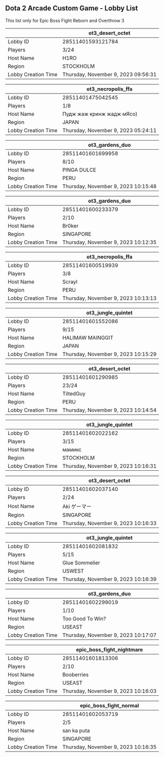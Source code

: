 ## Dota 2 Arcade Custom Game - Lobby List

This list only for Epic Boss Fight Reborn and Overthrow 3

|  | ot3_desert_octet |
| ------ | ------ |
| Lobby ID | 28511401593121784 |
| Players | 3/24 |
| Host Name | H1RO |
| Region | STOCKHOLM |
| Lobby Creation Time | Thursday, November 9, 2023 09:56:31 |


|  | ot3_necropolis_ffa |
| ------ | ------ |
| Lobby ID | 28511401475042545 |
| Players | 1/8 |
| Host Name | Пудж жаж кринж жадж мЯсо) |
| Region | JAPAN |
| Lobby Creation Time | Thursday, November 9, 2023 05:24:11 |


|  | ot3_gardens_duo |
| ------ | ------ |
| Lobby ID | 28511401601699958 |
| Players | 8/10 |
| Host Name | PINGA DULCE |
| Region | PERU |
| Lobby Creation Time | Thursday, November 9, 2023 10:15:48 |


|  | ot3_gardens_duo |
| ------ | ------ |
| Lobby ID | 28511401600233379 |
| Players | 2/10 |
| Host Name | Br0ker |
| Region | SINGAPORE |
| Lobby Creation Time | Thursday, November 9, 2023 10:12:35 |


|  | ot3_necropolis_ffa |
| ------ | ------ |
| Lobby ID | 28511401600519939 |
| Players | 3/8 |
| Host Name | Scrayl |
| Region | PERU |
| Lobby Creation Time | Thursday, November 9, 2023 10:13:13 |


|  | ot3_jungle_quintet |
| ------ | ------ |
| Lobby ID | 28511401601552086 |
| Players | 9/15 |
| Host Name | HALIMAW MAINGGIT |
| Region | JAPAN |
| Lobby Creation Time | Thursday, November 9, 2023 10:15:29 |


|  | ot3_desert_octet |
| ------ | ------ |
| Lobby ID | 28511401601290985 |
| Players | 23/24 |
| Host Name | TiltedGuy |
| Region | PERU |
| Lobby Creation Time | Thursday, November 9, 2023 10:14:54 |


|  | ot3_jungle_quintet |
| ------ | ------ |
| Lobby ID | 28511401602022162 |
| Players | 3/15 |
| Host Name | мамикс |
| Region | STOCKHOLM |
| Lobby Creation Time | Thursday, November 9, 2023 10:16:31 |


|  | ot3_desert_octet |
| ------ | ------ |
| Lobby ID | 28511401602037140 |
| Players | 2/24 |
| Host Name | Aki ゲーマー |
| Region | SINGAPORE |
| Lobby Creation Time | Thursday, November 9, 2023 10:16:33 |


|  | ot3_jungle_quintet |
| ------ | ------ |
| Lobby ID | 28511401602081832 |
| Players | 5/15 |
| Host Name | Glue Sommelier |
| Region | USWEST |
| Lobby Creation Time | Thursday, November 9, 2023 10:16:39 |


|  | ot3_gardens_duo |
| ------ | ------ |
| Lobby ID | 28511401602299019 |
| Players | 1/10 |
| Host Name | Too Good To Win? |
| Region | USEAST |
| Lobby Creation Time | Thursday, November 9, 2023 10:17:07 |


|  | epic_boss_fight_nightmare |
| ------ | ------ |
| Lobby ID | 28511401601813306 |
| Players | 2/10 |
| Host Name | Booberries |
| Region | USEAST |
| Lobby Creation Time | Thursday, November 9, 2023 10:16:03 |


|  | epic_boss_fight_normal |
| ------ | ------ |
| Lobby ID | 28511401602053719 |
| Players | 2/5 |
| Host Name | san ka puta |
| Region | SINGAPORE |
| Lobby Creation Time | Thursday, November 9, 2023 10:16:35 |


